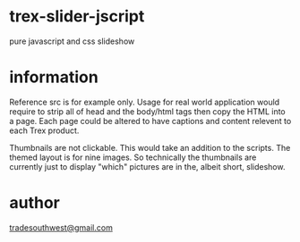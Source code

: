 # trex-slider-jscript
pure javascript and css slideshow

# information
Reference src is for example only. Usage for real world application would require to strip all of head and the body/html tags then copy the HTML into a page. Each page could be altered to have captions and content relevent to each Trex product.

Thumbnails are not clickable. This would take an addition to the scripts. The themed layout is for nine images. So technically the thumbnails are currently just to display "which" pictures are in the, albeit short, slideshow.

# author
tradesouthwest@gmail.com

